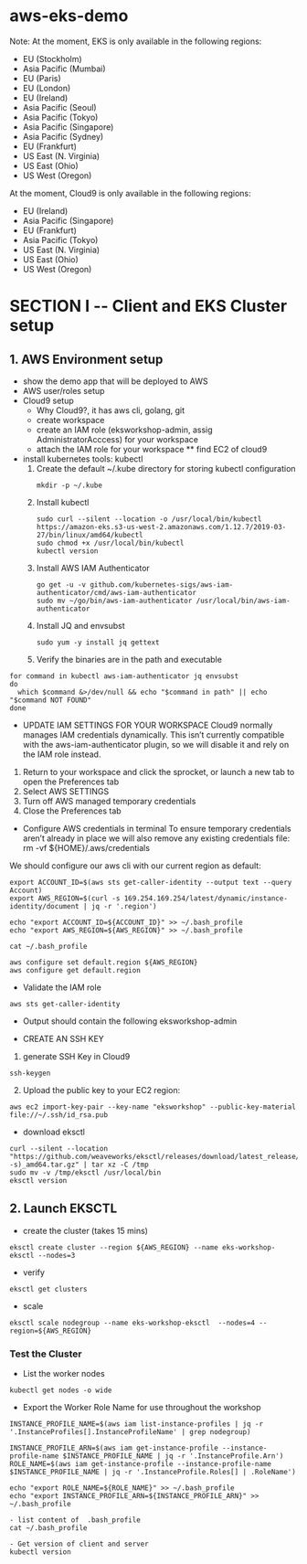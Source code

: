 # aws-eks-demo

Note: 
At the moment, EKS is only available in the following regions:
- EU (Stockholm)
- Asia Pacific (Mumbai)
- EU (Paris)
- EU (London)
- EU (Ireland)
- Asia Pacific (Seoul)
- Asia Pacific (Tokyo)
- Asia Pacific (Singapore)
- Asia Pacific (Sydney)
- EU (Frankfurt)
- US East (N. Virginia)
- US East (Ohio)
- US West (Oregon)

At the moment, Cloud9 is only available in the following regions:
- EU (Ireland)
- Asia Pacific (Singapore)
- EU (Frankfurt)
- Asia Pacific (Tokyo)
- US East (N. Virginia)
- US East (Ohio)
- US West (Oregon)

# SECTION I -- Client and EKS Cluster setup

## 1. AWS Environment setup
 - show the demo app that will be deployed to AWS
 - AWS user/roles setup 
 - Cloud9 setup
   * Why Cloud9?, it has aws cli, golang, git 
   * create workspace
   * create an IAM role (eksworkshop-admin, assig AdministratorAcccess) for your workspace
   * attach the IAM role for your workspace 
      ** find EC2 of cloud9
 - install kubernetes tools: kubectl
   1. Create the default ~/.kube directory for storing kubectl configuration 
      ```
	  mkdir -p ~/.kube
	  ```
   2. Install kubectl
      ```
	  sudo curl --silent --location -o /usr/local/bin/kubectl https://amazon-eks.s3-us-west-2.amazonaws.com/1.12.7/2019-03-27/bin/linux/amd64/kubectl
      sudo chmod +x /usr/local/bin/kubectl
      kubectl version
	  ```
   3. Install AWS IAM Authenticator
      ```
	  go get -u -v github.com/kubernetes-sigs/aws-iam-authenticator/cmd/aws-iam-authenticator
      sudo mv ~/go/bin/aws-iam-authenticator /usr/local/bin/aws-iam-authenticator
	  ```
   4. Install JQ and envsubst
      ```
      sudo yum -y install jq gettext
	  ```
   5. Verify the binaries are in the path and executable
  
  ```
  for command in kubectl aws-iam-authenticator jq envsubst
  do
    which $command &>/dev/null && echo "$command in path" || echo "$command NOT FOUND"
  done
  ```
  
  - UPDATE IAM SETTINGS FOR YOUR WORKSPACE
   Cloud9 normally manages IAM credentials dynamically. This isn’t currently compatible with the aws-iam-authenticator plugin, 
   so we will disable it and rely on the IAM role instead.
   1. Return to your workspace and click the sprocket, or launch a new tab to open the Preferences tab
   2. Select AWS SETTINGS
   3. Turn off AWS managed temporary credentials
   4. Close the Preferences tab


  - Configure AWS credentials in terminal
   To ensure temporary credentials aren’t already in place we will also remove any existing credentials file:
   rm -vf ${HOME}/.aws/credentials
 
   We should configure our aws cli with our current region as default:
 
   ```
   export ACCOUNT_ID=$(aws sts get-caller-identity --output text --query Account)
   export AWS_REGION=$(curl -s 169.254.169.254/latest/dynamic/instance-identity/document | jq -r '.region')

   echo "export ACCOUNT_ID=${ACCOUNT_ID}" >> ~/.bash_profile
   echo "export AWS_REGION=${AWS_REGION}" >> ~/.bash_profile

   cat ~/.bash_profile

   aws configure set default.region ${AWS_REGION}
   aws configure get default.region
  ```
   
   - Validate the IAM role
   ```
   aws sts get-caller-identity
   ```
   * Output should contain the following
    eksworkshop-admin

 - CREATE AN SSH KEY
  1. generate SSH Key in Cloud9
   ```
   ssh-keygen
   ```
  2. Upload the public key to your EC2 region:
   ```
   aws ec2 import-key-pair --key-name "eksworkshop" --public-key-material file://~/.ssh/id_rsa.pub
   ```
   
  - download eksctl
   ```
   curl --silent --location "https://github.com/weaveworks/eksctl/releases/download/latest_release/eksctl_$(uname -s)_amd64.tar.gz" | tar xz -C /tmp
   sudo mv -v /tmp/eksctl /usr/local/bin
   eksctl version
   ```


## 2. Launch EKSCTL

  - create the cluster (takes 15 mins)
  ```
  eksctl create cluster --region ${AWS_REGION} --name eks-workshop-eksctl --nodes=3
  ```
  
  - verify
  ```
  eksctl get clusters
  ```
  
  - scale
  ```
  eksctl scale nodegroup --name eks-workshop-eksctl  --nodes=4 --region=${AWS_REGION}
  ```



### Test the Cluster
- List the worker nodes
```
kubectl get nodes -o wide
```

- Export the Worker Role Name for use throughout the workshop

```
INSTANCE_PROFILE_NAME=$(aws iam list-instance-profiles | jq -r '.InstanceProfiles[].InstanceProfileName' | grep nodegroup)

INSTANCE_PROFILE_ARN=$(aws iam get-instance-profile --instance-profile-name $INSTANCE_PROFILE_NAME | jq -r '.InstanceProfile.Arn')
ROLE_NAME=$(aws iam get-instance-profile --instance-profile-name $INSTANCE_PROFILE_NAME | jq -r '.InstanceProfile.Roles[] | .RoleName')

echo "export ROLE_NAME=${ROLE_NAME}" >> ~/.bash_profile
echo "export INSTANCE_PROFILE_ARN=${INSTANCE_PROFILE_ARN}" >> ~/.bash_profile

- list content of  .bash_profile
cat ~/.bash_profile

- Get version of client and server
kubectl version
```
